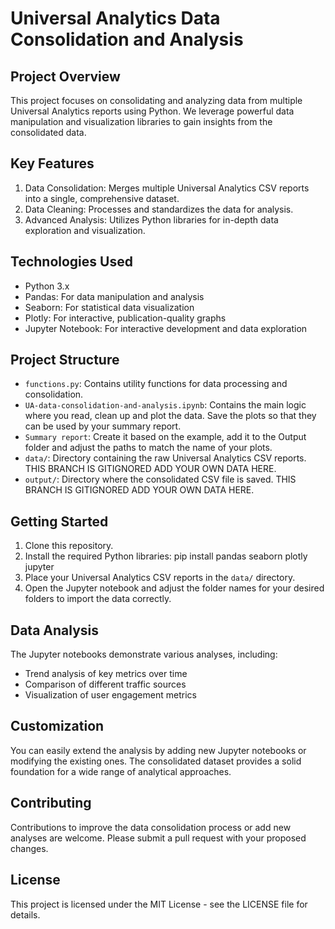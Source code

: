 # Universal Analytics Data Consolidation and Analysis

## Project Overview

This project focuses on consolidating and analyzing data from multiple Universal Analytics reports using Python. We leverage powerful data manipulation and visualization libraries to gain insights from the consolidated data.

## Key Features

1. Data Consolidation: Merges multiple Universal Analytics CSV reports into a single, comprehensive dataset.
2. Data Cleaning: Processes and standardizes the data for analysis.
3. Advanced Analysis: Utilizes Python libraries for in-depth data exploration and visualization.

## Technologies Used

- Python 3.x
- Pandas: For data manipulation and analysis
- Seaborn: For statistical data visualization
- Plotly: For interactive, publication-quality graphs
- Jupyter Notebook: For interactive development and data exploration

## Project Structure

- `functions.py`: Contains utility functions for data processing and consolidation.
- `UA-data-consolidation-and-analysis.ipynb`: Contains the main logic where you read, clean up and plot the data. Save the plots so that they can be used by your summary report.
- `Summary report`: Create it based on the example, add it to the Output folder and adjust the paths to match the name of your plots.
- `data/`: Directory containing the raw Universal Analytics CSV reports. THIS BRANCH IS GITIGNORED ADD YOUR OWN DATA HERE.
- `output/`: Directory where the consolidated CSV file is saved. THIS BRANCH IS GITIGNORED ADD YOUR OWN DATA HERE.

## Getting Started

1. Clone this repository.
2. Install the required Python libraries:
pip install pandas seaborn plotly jupyter
3. Place your Universal Analytics CSV reports in the `data/` directory.
4. Open the Jupyter notebook and adjust the folder names for your desired folders to import the data correctly.

## Data Analysis
The Jupyter notebooks demonstrate various analyses, including:

- Trend analysis of key metrics over time
- Comparison of different traffic sources
- Visualization of user engagement metrics

## Customization
You can easily extend the analysis by adding new Jupyter notebooks or modifying the existing ones. The consolidated dataset provides a solid foundation for a wide range of analytical approaches.

## Contributing
Contributions to improve the data consolidation process or add new analyses are welcome. Please submit a pull request with your proposed changes.

## License
This project is licensed under the MIT License - see the LICENSE file for details.
